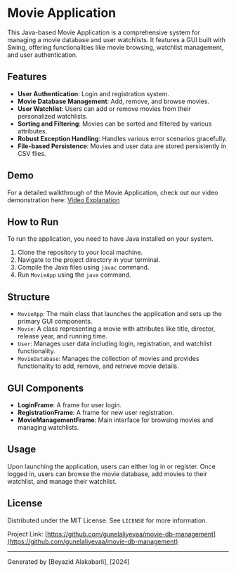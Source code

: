 # Movie Application

This Java-based Movie Application is a comprehensive system for managing a movie database and user watchlists. It features a GUI built with Swing, offering functionalities like movie browsing, watchlist management, and user authentication.

## Features

- **User Authentication**: Login and registration system.
- **Movie Database Management**: Add, remove, and browse movies.
- **User Watchlist**: Users can add or remove movies from their personalized watchlists.
- **Sorting and Filtering**: Movies can be sorted and filtered by various attributes.
- **Robust Exception Handling**: Handles various error scenarios gracefully.
- **File-based Persistence**: Movies and user data are stored persistently in CSV files.

## Demo

For a detailed walkthrough of the Movie Application, check out our video demonstration here: [Video Explanation](#)

## How to Run

To run the application, you need to have Java installed on your system.

1. Clone the repository to your local machine.
2. Navigate to the project directory in your terminal.
3. Compile the Java files using `javac` command.
4. Run `MovieApp` using the `java` command.

## Structure

- `MovieApp`: The main class that launches the application and sets up the primary GUI components.
- `Movie`: A class representing a movie with attributes like title, director, release year, and running time.
- `User`: Manages user data including login, registration, and watchlist functionality.
- `MovieDatabase`: Manages the collection of movies and provides functionality to add, remove, and retrieve movie details.

## GUI Components

- **LoginFrame**: A frame for user login.
- **RegistrationFrame**: A frame for new user registration.
- **MovieManagementFrame**: Main interface for browsing movies and managing watchlists.

## Usage

Upon launching the application, users can either log in or register. Once logged in, users can browse the movie database, add movies to their watchlist, and manage their watchlist.

## License

Distributed under the MIT License. See `LICENSE` for more information.


Project Link: [https://github.com/gunelaliyevaa/movie-db-management](https://github.com/gunelaliyevaa/movie-db-management)

---

Generated by [Beyazid Alakabarli], [2024]
